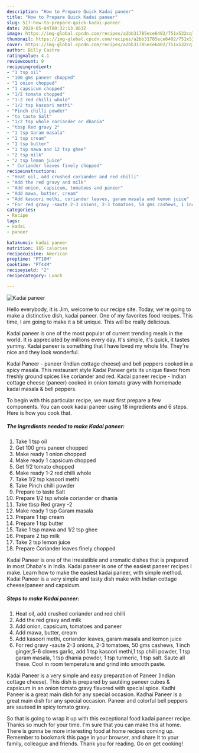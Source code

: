 ```yaml
---
description: "How to Prepare Quick Kadai paneer"
title: "How to Prepare Quick Kadai paneer"
slug: 517-how-to-prepare-quick-kadai-paneer
date: 2020-05-04T00:32:13.863Z
image: https://img-global.cpcdn.com/recipes/a2bb31785ece6402/751x532cq70/kadai-paneer-recipe-main-photo.jpg
thumbnail: https://img-global.cpcdn.com/recipes/a2bb31785ece6402/751x532cq70/kadai-paneer-recipe-main-photo.jpg
cover: https://img-global.cpcdn.com/recipes/a2bb31785ece6402/751x532cq70/kadai-paneer-recipe-main-photo.jpg
author: Billy Castro
ratingvalue: 4.1
reviewcount: 9
recipeingredient:
- "1 tsp oil"
- "100 gms paneer chopped"
- "1 onion chopped"
- "1 capsicum chopped"
- "1/2 tomato chopped"
- "1-2 red chilli whole"
- "1/2 tsp kasoori methi"
- "Pinch chilli powder"
- "to taste Salt"
- "1/2 tsp whole coriander or dhania"
- "tbsp Red gravy 2"
- "1 tsp Garam masala"
- "1 tsp cream"
- "1 tsp butter"
- "1 tsp mawa and 12 tsp ghee"
- "2 tsp milk"
- "2 tsp lemon juice"
- " Coriander leaves finely chopped"
recipeinstructions:
- "Heat oil, add crushed coriander and red chilli"
- "Add the red gravy and milk"
- "Add onion, capsicum, tomatoes and paneer"
- "Add mawa, butter, cream"
- "Add kasoori methi, coriander leaves, garam masala and kemon juice"
- "For red gravy -saute 2-3 onions, 2-3 tomatoes, 50 gms cashews, 1 inch ginger,5-6 cloves garlic, add 1 tsp kasoori methi,1 tsp chilli powder, 1 tsp garam masala, 1 tsp dhania powder, 1 tsp turmeric, 1 tsp salt. Saute all these. Cool in room temperature and grind into smooth paste."
categories:
- Recipe
tags:
- kadai
- paneer

katakunci: kadai paneer 
nutrition: 165 calories
recipecuisine: American
preptime: "PT10M"
cooktime: "PT44M"
recipeyield: "2"
recipecategory: Lunch

---
```



![Kadai paneer](https://img-global.cpcdn.com/recipes/a2bb31785ece6402/751x532cq70/kadai-paneer-recipe-main-photo.jpg)

Hello everybody, it is Jim, welcome to our recipe site. Today, we're going to make a distinctive dish, kadai paneer. One of my favorites food recipes. This time, I am going to make it a bit unique. This will be really delicious.

Kadai paneer is one of the most popular of current trending meals in the world. It is appreciated by millions every day. It's simple, it's quick, it tastes yummy. Kadai paneer is something that I have loved my whole life. They're nice and they look wonderful.

Kadai Paneer - paneer (Indian cottage cheese) and bell peppers cooked in a spicy masala. This restaurant style Kadai Paneer gets its unique flavor from freshly ground spices like coriander and red. Kadai paneer recipe - Indian cottage cheese (paneer) cooked in onion tomato gravy with homemade kadai masala &amp; bell peppers.


To begin with this particular recipe, we must first prepare a few components. You can cook kadai paneer using 18 ingredients and 6 steps. Here is how you cook that.

<!--inarticleads1-->

##### The ingredients needed to make Kadai paneer:

1. Take 1 tsp oil
1. Get 100 gms paneer chopped
1. Make ready 1 onion chopped
1. Make ready 1 capsicum chopped
1. Get 1/2 tomato chopped
1. Make ready 1-2 red chilli whole
1. Take 1/2 tsp kasoori methi
1. Take Pinch chilli powder
1. Prepare to taste Salt
1. Prepare 1/2 tsp whole coriander or dhania
1. Take tbsp Red gravy -2
1. Make ready 1 tsp Garam masala
1. Prepare 1 tsp cream
1. Prepare 1 tsp butter
1. Take 1 tsp mawa and 1/2 tsp ghee
1. Prepare 2 tsp milk
1. Take 2 tsp lemon juice
1. Prepare  Coriander leaves finely chopped


Kadai Paneer is one of the irresistible and aromatic dishes that is prepared in most Dhaba&#39;s in India. Kadai paneer is one of the easiest paneer recipes I make. Learn how to make the easiest kadai paneer, with simple method. Kadai Paneer is a very simple and tasty dish make with Indian cottage cheese/paneer and capsicum. 

<!--inarticleads2-->

##### Steps to make Kadai paneer:

1. Heat oil, add crushed coriander and red chilli
1. Add the red gravy and milk
1. Add onion, capsicum, tomatoes and paneer
1. Add mawa, butter, cream
1. Add kasoori methi, coriander leaves, garam masala and kemon juice
1. For red gravy -saute 2-3 onions, 2-3 tomatoes, 50 gms cashews, 1 inch ginger,5-6 cloves garlic, add 1 tsp kasoori methi,1 tsp chilli powder, 1 tsp garam masala, 1 tsp dhania powder, 1 tsp turmeric, 1 tsp salt. Saute all these. Cool in room temperature and grind into smooth paste.


Kadai Paneer is a very simple and easy preparation of Paneer (Indian cottage cheese). This dish is prepared by sautéing paneer cubes &amp; capsicum in an onion tomato gravy flavored with special spice. Kadhi Paneer is a great main dish for any special occasion. Kadhai Paneer is a great main dish for any special occasion. Paneer and colorful bell peppers are sauteed in spicy tomato gravy. 

So that is going to wrap it up with this exceptional food kadai paneer recipe. Thanks so much for your time. I'm sure that you can make this at home. There is gonna be more interesting food at home recipes coming up. Remember to bookmark this page in your browser, and share it to your family, colleague and friends. Thank you for reading. Go on get cooking!
